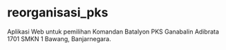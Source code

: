 # reorganisasi_pks
Aplikasi Web untuk pemilihan Komandan Batalyon PKS Ganabalin Adibrata 1701 SMKN 1 Bawang, Banjarnegara.
